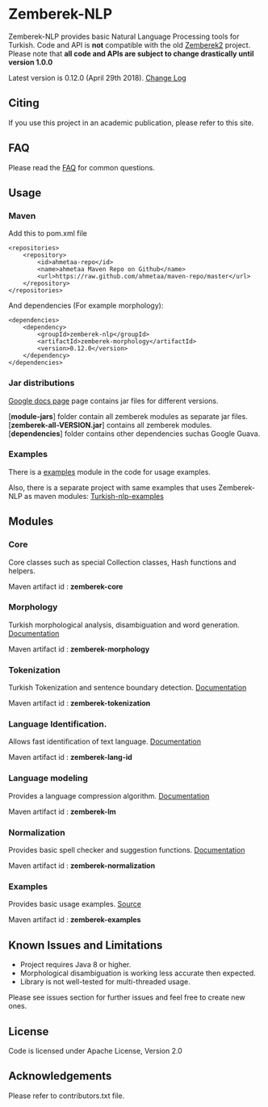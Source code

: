 Zemberek-NLP
============

Zemberek-NLP provides basic Natural Language Processing tools for Turkish.
Code and API is **not** compatible with the old [Zemberek2](https://github.com/ahmetaa/zemberek) project. 
Please note that **all code and APIs are subject to change drastically until version 1.0.0**

Latest version is 0.12.0 (April 29th 2018). [Change Log](CHANGELOG.md)

## Citing

If you use this project in an academic publication, please refer to this site.

## FAQ 

Please read the [FAQ](https://github.com/ahmetaa/zemberek-nlp/wiki/FAQ) for common questions.

## Usage

### Maven

Add this to pom.xml file

    <repositories>
        <repository>
            <id>ahmetaa-repo</id>
            <name>ahmetaa Maven Repo on Github</name>
            <url>https://raw.github.com/ahmetaa/maven-repo/master</url>
        </repository>
    </repositories>

And dependencies (For example morphology):

    <dependencies>
        <dependency>
            <groupId>zemberek-nlp</groupId>
            <artifactId>zemberek-morphology</artifactId>
            <version>0.12.0</version>
        </dependency>
    </dependencies>

### Jar distributions

[Google docs page](https://drive.google.com/#folders/0B9TrB39LQKZWSjNKdVcwWUxxUm8) page 
contains jar files for different versions. 

[**module-jars**] folder contain all zemberek modules as separate jar files. 
[**zemberek-all-VERSION.jar**] contains all zemberek modules. [**dependencies**] folder contains other dependencies suchas Google Guava.

### Examples

There is a [examples](examples) module in the code for usage examples.

Also, there is a separate project with same examples that uses Zemberek-NLP as maven modules: 
[Turkish-nlp-examples](https://github.com/ahmetaa/turkish-nlp-examples)

## Modules

### Core

Core classes such as special Collection classes, Hash functions and helpers.

Maven artifact id : **zemberek-core**

### Morphology

Turkish morphological analysis, disambiguation and word generation. [Documentation](morphology)

Maven artifact id : **zemberek-morphology**

### Tokenization

Turkish Tokenization and sentence boundary detection. [Documentation](tokenization)

Maven artifact id : **zemberek-tokenization**

### Language Identification.

Allows fast identification of text language. [Documentation](lang-id)

Maven artifact id : **zemberek-lang-id**

### Language modeling

Provides a language compression algorithm. [Documentation](lm)

Maven artifact id : **zemberek-lm**

### Normalization

Provides basic spell checker and suggestion functions. [Documentation](normalization)

Maven artifact id : **zemberek-normalization**

### Examples

Provides basic usage examples. [Source](examples)

Maven artifact id : **zemberek-examples**

## Known Issues and Limitations
- Project requires Java 8 or higher.
- Morphological disambiguation is working less accurate then expected.
- Library is not well-tested for multi-threaded usage.

Please see issues section for further issues and feel free to create new ones.

## License
Code is licensed under Apache License, Version 2.0

## Acknowledgements
Please refer to contributors.txt file.
